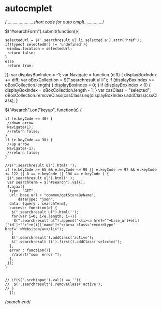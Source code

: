 # autocmplet
/*......................short code for auto cmplt...............*/
 
 $("#searchForm").submit(function(){
   
    selectedUrl = $('.searchresult ul li.selected a').attr('href');
    if(typeof selectedUrl != 'undefined'){
     window.location = selectedUrl;
     return false;
    }
    else
     return true;
   });
     var displayBoxIndex = -1;
   var Navigate = function (diff) {
    displayBoxIndex += diff;
    var oBoxCollection = $(".searchresult ul li");
    if (displayBoxIndex >= oBoxCollection.length) {
     displayBoxIndex = 0;
    }
    if (displayBoxIndex < 0) {
     displayBoxIndex = oBoxCollection.length - 1;
    }
    var cssClass = "selected";
    oBoxCollection.removeClass(cssClass).eq(displayBoxIndex).addClass(cssClass);
   }

   $("#search").on("keyup", function(e) {

    if (e.keyCode == 40) {
     //down arrow
     Navigate(1);
     //return false;
    }
    if (e.keyCode == 38) {
     //up arrow
     Navigate(-1);
     //return false;
    }
   
    //$(".searchresult ul").html('');
    if (e.keyCode >= 65 && e.keyCode <= 90 || e.keyCode >= 97 && e.keyCode <= 122 || 8 == e.keyCode || 190 == e.keyCode ) {
     $(".searchresult ul").html('');
     var searchTerm = $("#search").val();
     $.ajax({
      type: "GET",
      url: base_url + "common/getStoreByName",
          dataType: "json",
      data: {query : searchTerm},
      success: function(e) {
       $(".searchresult ul").html('');
       for(var i=0; i<e.length; i++){
        $(".searchresult ul").append("<li><a href='"+base_url+e[i]['id']+"'>"+e[i]['name']+"</a><a class='recordtype' href=''>Website</a></li>");
       }
       $('.searchresult').addClass('active');
       $('.searchresult li').first().addClass('selected');
      },
      error : function(){
       //alert("som  error ");
      },
     });
    }
    
   
    // if($('.srchinput').val() == ''){
    //  $('.searchresult').removeClass('active');
    // }
      });
   /*search end*/

